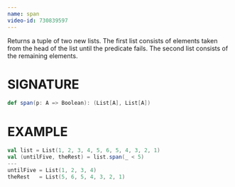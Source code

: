 ```yaml
---
name: span
video-id: 730839597
---
```


Returns a tuple of two new lists. The first list consists of elements taken from the head of the list until the predicate
fails. The second list consists of the remaining elements.

# SIGNATURE
```scala
def span(p: A => Boolean): (List[A], List[A])
```

# EXAMPLE
```scala
val list = List(1, 2, 3, 4, 5, 6, 5, 4, 3, 2, 1)
val (untilFive, theRest) = list.span(_ < 5)
---
untilFive = List(1, 2, 3, 4)
theRest   = List(5, 6, 5, 4, 3, 2, 1)
```
